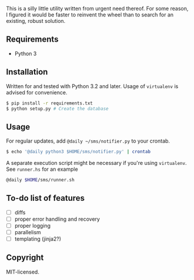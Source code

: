 This is a silly little utility written from urgent need thereof. For some reason,
I figured it would be faster to reinvent the wheel than to search for an existing,
robust solution.

## Requirements

-   Python 3

## Installation

Written for and tested with Python 3.2 and later. Usage of `virtualenv` is advised
for convenience.

```sh
$ pip install -r requirements.txt
$ python setup.py # Create the database
```

## Usage

For regular updates, add `@daily ~/sms/notifier.py` to your crontab.

```sh
$ echo '@daily python3 $HOME/sms/notifier.py' | crontab
```

A separate execution script might be necessary if you're using `virtualenv`. See
`runner.hs` for an example

```sh
@daily $HOME/sms/runner.sh
```

## To-do list of features

- [ ] diffs
- [ ] proper error handling and recovery
- [ ] proper logging
- [ ] parallelism
- [ ] templating (jinja2?)

## Copyright

MIT-licensed.

